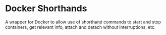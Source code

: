 # Docker Shorthands

A wrapper for Docker to allow use of shorthand commands to start and stop containers, get relevant info, attach and detach without interruptions, etc.
